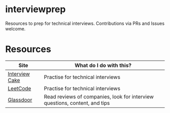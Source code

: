 # interviewprep

Resources to prep for technical interviews. Contributions via PRs and Issues welcome. 

# Resources

| Site        | What do I do with this?           | 
| ------------- |-------------| 
| [Interview Cake](https://www.interviewcake.com/)      | Practise for technical interviews | 
| [LeetCode](https://leetcode.com/)      |  Practise for technical interviews     | 
| [Glassdoor](https://www.glassdoor.com/) | Read reviews of companies, look for interview questions, content, and tips      | 
